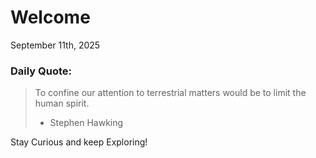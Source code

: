 # Welcome

September 11th, 2025

### Daily Quote:
> To confine our attention to terrestrial matters would be to limit the human spirit.
> 	- Stephen Hawking

Stay Curious and keep Exploring!
